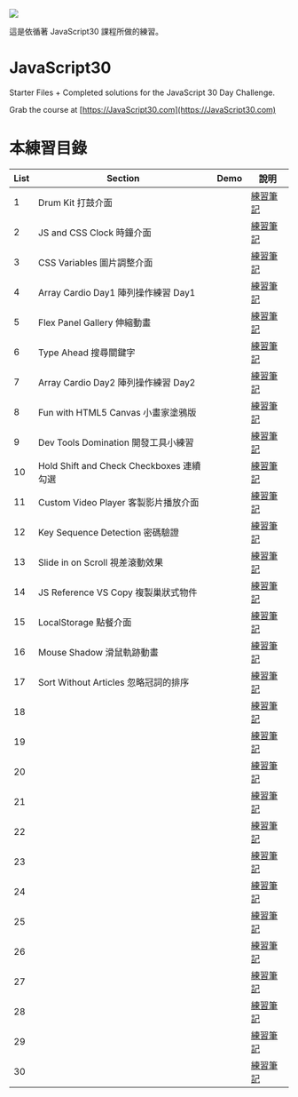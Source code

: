 ﻿![](https://javascript30.com/images/JS3-social-share.png)

這是依循著 JavaScript30 課程所做的練習。

# JavaScript30

Starter Files + Completed solutions for the JavaScript 30 Day Challenge.

Grab the course at [https://JavaScript30.com](https://JavaScript30.com)

# 本練習目錄

| List | Section                                  | Demo | 說明                                                                                                                 |
| ---- | ---------------------------------------- | ---- | -------------------------------------------------------------------------------------------------------------------- |
| 1    | Drum Kit 打鼓介面                        |      | [練習筆記](https://github.com/onlystp417/JavaScript-30/tree/master/01%20-%20JavaScript%20Drum%20Kit)                 |
| 2    | JS and CSS Clock 時鐘介面                |      | [練習筆記](https://github.com/onlystp417/JavaScript-30/tree/master/02%20-%20JS%20and%20CSS%20Clock)                  |
| 3    | CSS Variables 圖片調整介面               |      | [練習筆記](https://github.com/onlystp417/JavaScript-30/tree/master/03%20-%20CSS%20Variables)                         |
| 4    | Array Cardio Day1 陣列操作練習 Day1      |      | [練習筆記](https://github.com/onlystp417/JavaScript-30/tree/master/04%20-%20Array%20Cardio%20Day%201)                |
| 5    | Flex Panel Gallery 伸縮動畫              |      | [練習筆記](https://github.com/onlystp417/JavaScript-30/tree/master/05%20-%20Flex%20Panel%20Gallery)                  |
| 6    | Type Ahead 搜尋關鍵字                    |      | [練習筆記](https://github.com/onlystp417/JavaScript-30/tree/master/06%20-%20Type%20Ahead)                            |
| 7    | Array Cardio Day2 陣列操作練習 Day2      |      | [練習筆記](https://github.com/onlystp417/JavaScript-30/tree/master/07%20-%20Array%20Cardio%20Day%202)                |
| 8    | Fun with HTML5 Canvas 小畫家塗鴉版       |      | [練習筆記](https://github.com/onlystp417/JavaScript-30/tree/master/08%20-%20Fun%20with%20HTML5%20Canvas)             |
| 9    | Dev Tools Domination 開發工具小練習      |      | [練習筆記](https://github.com/onlystp417/JavaScript-30/tree/master/09%20-%20Dev%20Tools%20Domination)                |
| 10   | Hold Shift and Check Checkboxes 連續勾選 |      | [練習筆記](https://github.com/onlystp417/JavaScript-30/tree/master/10%20-%20Hold%20Shift%20and%20Check%20Checkboxes) |
| 11   | Custom Video Player 客製影片播放介面     |      | [練習筆記](https://github.com/onlystp417/JavaScript-30/tree/master/11%20-%20Custom%20Video%20Player)                 |
| 12   | Key Sequence Detection 密碼驗證          |      | [練習筆記](https://github.com/onlystp417/JavaScript-30/tree/master/12%20-%20Key%20Sequence%20Detection)              |
| 13   | Slide in on Scroll 視差滾動效果          |      | [練習筆記](https://github.com/onlystp417/JavaScript-30/tree/master/13%20-%20Slide%20in%20on%20Scroll)                |
| 14   | JS Reference VS Copy 複製巢狀式物件      |      | [練習筆記](https://github.com/onlystp417/JavaScript-30/tree/master/14%20-%20JavaScript%20References%20VS%20Copying)  |
| 15   | LocalStorage 點餐介面                    |      | [練習筆記](https://github.com/onlystp417/JavaScript-30/tree/master/15%20-%20LocalStorage)                            |
| 16   | Mouse Shadow 滑鼠軌跡動畫                |      | [練習筆記](https://github.com/onlystp417/JavaScript-30/tree/master/16%20-%20Mouse%20Move%20Shadow)                   |
| 17   | Sort Without Articles 忽略冠詞的排序     |      | [練習筆記](https://github.com/onlystp417/JavaScript-30/tree/master/17%20-%20Sort%20Without%20Articles)               |
| 18   |                                          |      | [練習筆記]()                                                                                                         |
| 19   |                                          |      | [練習筆記]()                                                                                                         |
| 20   |                                          |      | [練習筆記]()                                                                                                         |
| 21   |                                          |      | [練習筆記]()                                                                                                         |
| 22   |                                          |      | [練習筆記]()                                                                                                         |
| 23   |                                          |      | [練習筆記]()                                                                                                         |
| 24   |                                          |      | [練習筆記]()                                                                                                         |
| 25   |                                          |      | [練習筆記]()                                                                                                         |
| 26   |                                          |      | [練習筆記]()                                                                                                         |
| 27   |                                          |      | [練習筆記]()                                                                                                         |
| 28   |                                          |      | [練習筆記]()                                                                                                         |
| 29   |                                          |      | [練習筆記]()                                                                                                         |
| 30   |                                          |      | [練習筆記]()                                                                                                         |

